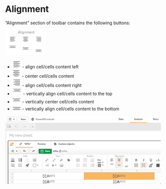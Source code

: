 # Alignment

“Alignment” section of toolbar contains the following buttons:

![](../.gitbook/assets/image%20%2827%29.png)

* ![](../.gitbook/assets/image%20%2848%29.png) - align cell/cells content left
* ![](../.gitbook/assets/image%20%28113%29.png) - center cell/cells content
* ![](../.gitbook/assets/image%20%28107%29.png) - align cell/cells content right
* ![](../.gitbook/assets/image%20%2852%29.png) - vertically align cell/cells content to the top
* ![](../.gitbook/assets/image%20%2823%29.png) - vertically center cell/cells content
* ![](../.gitbook/assets/image%20%2855%29.png) - vertically align cell/cells content to the bottom

![](../.gitbook/assets/2019-04-02_12-36-25.gif)

